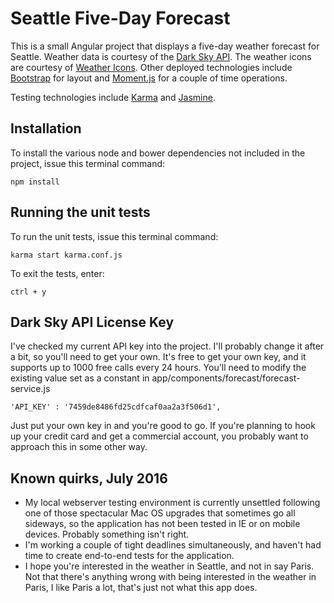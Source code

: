 # Seattle Five-Day Forecast

This is a small Angular project that displays a five-day weather forecast for Seattle.
Weather data is courtesy of the [Dark Sky API](https://developer.forecast.io/). The
weather icons are courtesy of [Weather Icons](https://erikflowers.github.io/weather-icons/).
Other deployed technologies include [Bootstrap](http://getbootstrap.com/) for layout and
[Moment.js](http://momentjs.com/) for a couple of time operations.

Testing technologies include [Karma](https://karma-runner.github.io/1.0/index.html) and
[Jasmine](http://jasmine.github.io/).

## Installation
To install the various node and bower dependencies not included in the project, issue
this terminal command:

    npm install

## Running the unit tests
To run the unit tests, issue this terminal command:

    karma start karma.conf.js
    
To exit the tests, enter:

    ctrl + y
    
## Dark Sky API License Key
I've checked my current API key into the project. I'll probably change it after a bit, so
you'll need to get your own. It's free to get your own key, and it supports up to 1000
free calls every 24 hours. You'll need to modify the existing value set as a constant in
app/components/forecast/forecast-service.js

    'API_KEY' : '7459de8486fd25cdfcaf0aa2a3f506d1',

Just put your own key in and you're good to go. If you're planning to hook up your
credit card and get a commercial account, you probably want to approach this in some other
way.

## Known quirks, July 2016
* My local webserver testing environment is currently unsettled following one of those
  spectacular Mac OS upgrades that sometimes go all sideways, so the application
  has not been tested in IE or on mobile devices. Probably something isn't right.
* I'm working a couple of tight deadlines simultaneously, and haven't had time to
  create end-to-end tests for the application.
* I hope you're interested in the weather in Seattle, and not in say Paris. Not that
  there's anything wrong with being interested in the weather in Paris, I like Paris
  a lot, that's just not what this app does.
